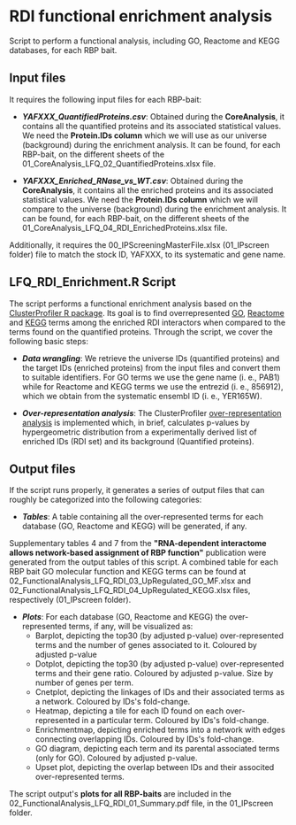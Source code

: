 # RDI functional enrichment analysis

Script to perform a functional analysis, including GO, Reactome and KEGG databases, for each RBP bait.

## Input files

It requires the following input files for each RBP-bait:

- **_YAFXXX_QuantifiedProteins.csv_**:  Obtained during the **CoreAnalysis**, it contains all the quantified proteins and its associated statistical values. We need the **Protein.IDs column** which we will use as our universe (background) during the enrichment analysis. It can be found, for each RBP-bait, on the different sheets of the 01_CoreAnalysis_LFQ_02_QuantifiedProteins.xlsx file. 

- **_YAFXXX_Enriched_RNase_vs_WT.csv_**:  Obtained during the **CoreAnalysis**, it contains all the enriched proteins and its associated statistical values. We need the **Protein.IDs column** which we will compare to the universe (background) during the enrichment analysis. It can be found, for each RBP-bait, on the different sheets of the 01_CoreAnalysis_LFQ_04_RDI_EnrichedProteins.xlsx file.

Additionally, it requires the 00_IPScreeningMasterFile.xlsx (01_IPscreen folder) file to match the stock ID, YAFXXX, to its systematic and gene name. 

## LFQ_RDI_Enrichment.R Script

The script performs a functional enrichment analysis based on the [ClusterProfiler R package](https://yulab-smu.top/biomedical-knowledge-mining-book/index.html). Its goal is to find overrepresented [GO](http://geneontology.org/), [Reactome](https://reactome.org/) and [KEGG](https://www.genome.jp/kegg/) terms among the enriched RDI interactors when compared to the terms found on the quantified proteins. Through the script, we cover the following basic steps:

- **_Data wrangling_**: We retrieve the universe IDs (quantified proteins) and the target IDs (enriched proteins) from the input files and convert them to suitable identifiers. For GO terms we use the gene name (i. e., PAB1) while for Reactome and KEGG terms we use the entrezid (i. e., 856912), which we obtain from the systematic ensembl ID (i. e., YER165W).

- **_Over-representation analysis_**: The ClusterProfiler [over-representation analysis](https://yulab-smu.top/biomedical-knowledge-mining-book/enrichment-overview.html) is implemented which, in brief, calculates p-values by hypergeometric distribution from a experimentally derived list of enriched IDs (RDI set) and its background (Quantified proteins).

## Output files

If the script runs properly, it generates a series of output files that can roughly be categorized into the following categories:

- **_Tables_**: A table containing all the over-represented terms for each database (GO, Reactome and KEGG) will be generated, if any. 

Supplementary tables 4 and 7 from the **"RNA-dependent interactome allows network-based assignment of RBP function"** publication were generated from the output tables of this script. A combined table for each RBP bait GO molecular function and KEGG terms can be found at 02_FunctionalAnalysis_LFQ_RDI_03_UpRegulated_GO_MF.xlsx and  02_FunctionalAnalysis_LFQ_RDI_04_UpRegulated_KEGG.xlsx files, respectively (01_IPscreen folder).

- **_Plots_**: For each database (GO, Reactome and KEGG) the over-represented terms, if any, will be visualized as:
  - Barplot, depicting the top30 (by adjusted p-value) over-represented terms and the number of genes associated to it. Coloured by adjusted p-value
  - Dotplot, depicting the top30 (by adjusted p-value) over-represented terms and their gene ratio. Coloured by adjusted p-value. Size by number of genes per term.
  - Cnetplot, depicting the linkages of IDs and their associated terms as a network. Coloured by IDs's fold-change.
  - Heatmap, depicting a tile for each ID found on each over-represented in a particular term. Coloured by IDs's fold-change.
  - Enrichmentmap, depicting enriched terms into a network with edges connecting overlapping IDs. Coloured by IDs's fold-change.
  - GO diagram, depicting each term and its parental associated terms (only for GO). Coloured by adjusted p-value.
  - Upset plot, depicting the overlap between IDs and their associted over-represented terms. 

The script output's **plots for all RBP-baits** are included in the 02_FunctionalAnalysis_LFQ_RDI_01_Summary.pdf file, in the 01_IPscreen folder.
  